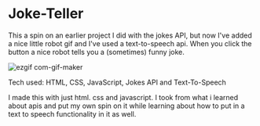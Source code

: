 # Joke-Teller
This a spin on an earlier project I did with the jokes API, but now I've added a nice little robot gif and I've used a text-to-speech api. When you click the button a nice robot tells you a (sometimes) funny joke.


![ezgif com-gif-maker](https://user-images.githubusercontent.com/60330865/176948727-d52270d4-b8ff-475c-8d5a-186460fc4938.gif)


Tech used: HTML, CSS, JavaScript, Jokes API and Text-To-Speech

I made this with just html. css and javascript. I took from what i learned about apis and put my own spin on it while learning about how to put in a text to speech functionality in it as well.
